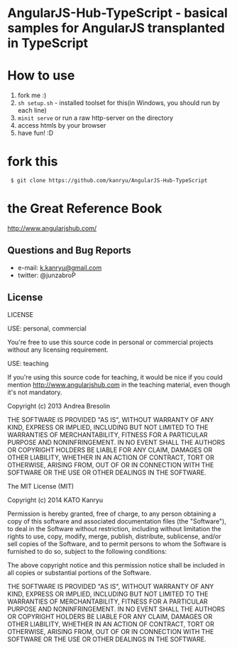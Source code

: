 # AngularJS-Hub-TypeScript - basical samples for AngularJS transplanted in TypeScript


# How to use

1. fork me :)
2. `sh setup.sh` - installed toolset for this(in Windows, you should run by each line)
3. `minit serve` or run a raw http-server on the directory
4. access htmls by your browser
5. have fun! :D


# fork this

     $ git clone https://github.com/kanryu/AngularJS-Hub-TypeScript


# the Great Reference Book

http://www.angularjshub.com/


## Questions and Bug Reports

 * e-mail: k.kanryu@gmail.com
 * twitter: @junzabroP


## License

LICENSE

USE: personal, commercial

You're free to use this source code in personal or commercial
projects without any licensing requirement.

USE: teaching

If you're using this source code for teaching, it would be
nice if you could mention http://www.angularjshub.com in
the teaching material, even though it's not mandatory.


Copyright (c) 2013 Andrea Bresolin

THE SOFTWARE IS PROVIDED "AS IS", WITHOUT WARRANTY OF ANY KIND, EXPRESS OR
IMPLIED, INCLUDING BUT NOT LIMITED TO THE WARRANTIES OF MERCHANTABILITY,
FITNESS FOR A PARTICULAR PURPOSE AND NONINFRINGEMENT. IN NO EVENT SHALL THE
AUTHORS OR COPYRIGHT HOLDERS BE LIABLE FOR ANY CLAIM, DAMAGES OR OTHER
LIABILITY, WHETHER IN AN ACTION OF CONTRACT, TORT OR OTHERWISE, ARISING FROM,
OUT OF OR IN CONNECTION WITH THE SOFTWARE OR THE USE OR OTHER DEALINGS IN
THE SOFTWARE.


The MIT License (MIT)

Copyright (c) 2014 KATO Kanryu

Permission is hereby granted, free of charge, to any person obtaining a copy
of this software and associated documentation files (the "Software"), to deal
in the Software without restriction, including without limitation the rights
to use, copy, modify, merge, publish, distribute, sublicense, and/or sell
copies of the Software, and to permit persons to whom the Software is
furnished to do so, subject to the following conditions:

The above copyright notice and this permission notice shall be included in all
copies or substantial portions of the Software.

THE SOFTWARE IS PROVIDED "AS IS", WITHOUT WARRANTY OF ANY KIND, EXPRESS OR
IMPLIED, INCLUDING BUT NOT LIMITED TO THE WARRANTIES OF MERCHANTABILITY,
FITNESS FOR A PARTICULAR PURPOSE AND NONINFRINGEMENT. IN NO EVENT SHALL THE
AUTHORS OR COPYRIGHT HOLDERS BE LIABLE FOR ANY CLAIM, DAMAGES OR OTHER
LIABILITY, WHETHER IN AN ACTION OF CONTRACT, TORT OR OTHERWISE, ARISING FROM,
OUT OF OR IN CONNECTION WITH THE SOFTWARE OR THE USE OR OTHER DEALINGS IN THE
SOFTWARE.

